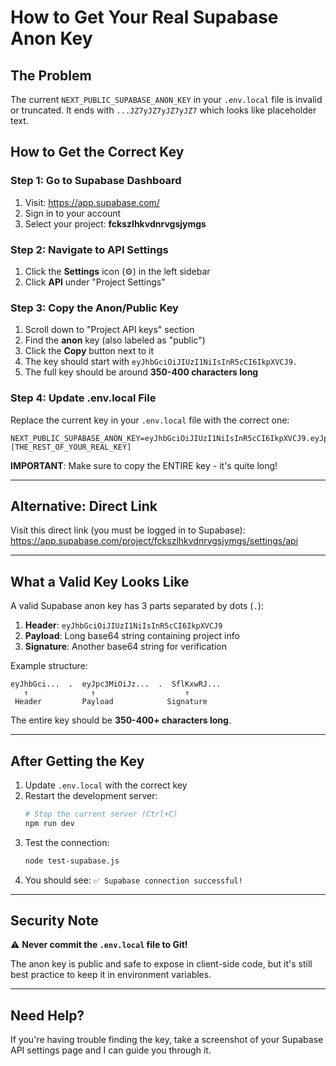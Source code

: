# How to Get Your Real Supabase Anon Key

## The Problem

The current `NEXT_PUBLIC_SUPABASE_ANON_KEY` in your `.env.local` file is invalid or truncated. It ends with `...JZ7yJZ7yJZ7yJZ7` which looks like placeholder text.

## How to Get the Correct Key

### Step 1: Go to Supabase Dashboard
1. Visit: https://app.supabase.com/
2. Sign in to your account
3. Select your project: **fckszlhkvdnrvgsjymgs**

### Step 2: Navigate to API Settings
1. Click the **Settings** icon (⚙️) in the left sidebar
2. Click **API** under "Project Settings"

### Step 3: Copy the Anon/Public Key
1. Scroll down to "Project API keys" section
2. Find the **anon** key (also labeled as "public")
3. Click the **Copy** button next to it
4. The key should start with `eyJhbGciOiJIUzI1NiIsInR5cCI6IkpXVCJ9.`
5. The full key should be around **350-400 characters long**

### Step 4: Update .env.local File

Replace the current key in your `.env.local` file with the correct one:

```env
NEXT_PUBLIC_SUPABASE_ANON_KEY=eyJhbGciOiJIUzI1NiIsInR5cCI6IkpXVCJ9.eyJpc3MiOiJzdXBhYmFzZSIsInJlZiI6ImZja3N6bGhrdmRucnZnc2p5bWdzIiwicm9sZSI6ImFub24iLCJpYXQiOjE3MzQ0ODIyMzIsImV4cCI6MjA1MDA1ODIzMn0.[THE_REST_OF_YOUR_REAL_KEY]
```

**IMPORTANT**: Make sure to copy the ENTIRE key - it's quite long!

---

## Alternative: Direct Link

Visit this direct link (you must be logged in to Supabase):
https://app.supabase.com/project/fckszlhkvdnrvgsjymgs/settings/api

---

## What a Valid Key Looks Like

A valid Supabase anon key has 3 parts separated by dots (`.`):

1. **Header**: `eyJhbGciOiJIUzI1NiIsInR5cCI6IkpXVCJ9`
2. **Payload**: Long base64 string containing project info
3. **Signature**: Another base64 string for verification

Example structure:
```
eyJhbGci...  .  eyJpc3MiOiJz...  .  SflKxwRJ...
   ↑              ↑                    ↑
 Header         Payload            Signature
```

The entire key should be **350-400+ characters long**.

---

## After Getting the Key

1. Update `.env.local` with the correct key
2. Restart the development server:
   ```bash
   # Stop the current server (Ctrl+C)
   npm run dev
   ```
3. Test the connection:
   ```bash
   node test-supabase.js
   ```
4. You should see: `✅ Supabase connection successful!`

---

## Security Note

⚠️ **Never commit the `.env.local` file to Git!**

The anon key is public and safe to expose in client-side code, but it's still best practice to keep it in environment variables.

---

## Need Help?

If you're having trouble finding the key, take a screenshot of your Supabase API settings page and I can guide you through it.
